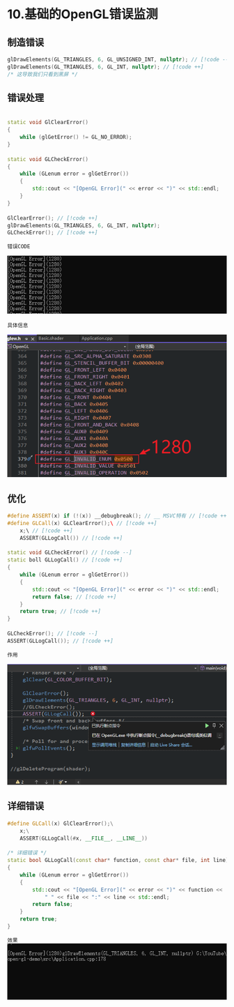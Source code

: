 # 10.基础的OpenGL错误监测

## 制造错误
```C++
glDrawElements(GL_TRIANGLES, 6, GL_UNSIGNED_INT, nullptr); // [!code --]
glDrawElements(GL_TRIANGLES, 6, GL_INT, nullptr); // [!code ++]
/* 这导致我们只看到黑屏 */
```

## 错误处理
```C++

static void GlClearError()
{
    while (glGetError() != GL_NO_ERROR);
}

static void GLCheckError()
{
    while (GLenum error = glGetError())
    {
        std::cout << "[OpenGL Error](" << error << ")" << std::endl;
    }
}

GlClearError(); // [!code ++]
glDrawElements(GL_TRIANGLES, 6, GL_INT, nullptr);
GLCheckError(); // [!code ++]
```
`错误CODE`

<img src="./images/错误处理1.png" style="margin: 0 auto;">


`具体信息`

<img src="./images/错误处理2.png" style="margin: 0 auto;">


## 优化
```C++
#define ASSERT(x) if (!(x)) __debugbreak(); // __ MSVC特有 // [!code ++]
#define GLCall(x) GLClearError();\ // [!code ++]
    x;\ // [!code ++]
    ASSERT(GLLogCall()) // [!code ++]

static void GLCheckError() // [!code --]
static boll GLLogCall() // [!code ++]
{
    while (GLenum error = glGetError())
    {
        std::cout << "[OpenGL Error](" << error << ")" << std::endl;
        return false; // [!code ++]
    }
    return true; // [!code ++]
}

GLCheckError(); // [!code --]
ASSERT(GLLogCall()); // [!code ++]
```
`作用`

<img src="./images/错误处理3.png" style="margin: 0 auto;">


## 详细错误
```C++
#define GLCall(x) GlClearError();\
    x;\
    ASSERT(GLLogCall(#x, __FILE__, __LINE__))

/* 详细错误 */
static bool GLLogCall(const char* function, const char* file, int line)
{
    while (GLenum error = glGetError())
    {
        std::cout << "[OpenGL Error](" << error << ")" << function <<
            " " << file << ":" << line << std::endl;
        return false;
    }
    return true;
}
```
`效果`
<img src="./images/错误处理4.png" style="margin: 0 auto;">


